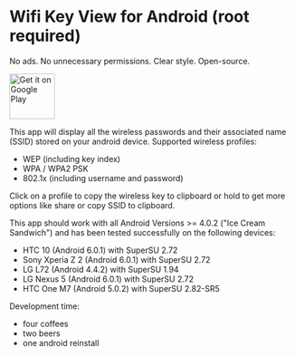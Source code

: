 # Wifi Key View for Android (root required)

No ads. No unnecessary permissions. Clear style. Open-source.

[<img src="https://play.google.com/intl/en_us/badges/images/generic/en_badge_web_generic.png"
      alt="Get it on Google Play"
      height="80">]([https://play.google.com/store/apps/details?id=wkv.android.evait.com.wifikeyview)

This app will display all the wireless passwords and their associated name (SSID) stored on your android device. 
Supported wireless profiles:
- WEP (including key index)
- WPA / WPA2 PSK
- 802.1x (including username and password)

Click on a profile to copy the wireless key to clipboard or hold to get more options like share or copy SSID to clipboard.

This app should work with all Android Versions >= 4.0.2 ("Ice Cream Sandwich") and has been tested successfully on the following devices:
- HTC 10 (Android 6.0.1) with SuperSU 2.72
- Sony Xperia Z 2 (Android 6.0.1) with SuperSU 2.72
- LG L72 (Android 4.4.2) with SuperSU 1.94
- LG Nexus 5 (Android 6.0.1) with SuperSU 2.72
- HTC One M7 (Android 5.0.2) with SuperSU 2.82-SR5

Development time:
- four coffees
- two beers
- one android reinstall
